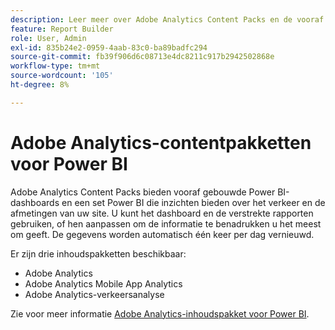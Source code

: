 ```yaml
---
description: Leer meer over Adobe Analytics Content Packs en de vooraf gebouwde Power BI dashboards en rapporten.
feature: Report Builder
role: User, Admin
exl-id: 835b24e2-0959-4aab-83c0-ba89badfc294
source-git-commit: fb39f906d6c08713e4dc8211c917b2942502868e
workflow-type: tm+mt
source-wordcount: '105'
ht-degree: 8%

---
```


# Adobe Analytics-contentpakketten voor Power BI

Adobe Analytics Content Packs bieden vooraf gebouwde Power BI-dashboards en een set Power BI die inzichten bieden over het verkeer en de afmetingen van uw site. U kunt het dashboard en de verstrekte rapporten gebruiken, of hen aanpassen om de informatie te benadrukken u het meest om geeft. De gegevens worden automatisch één keer per dag vernieuwd.

Er zijn drie inhoudspakketten beschikbaar:

* Adobe Analytics
* Adobe Analytics Mobile App Analytics
* Adobe Analytics-verkeersanalyse

Zie voor meer informatie [Adobe Analytics-inhoudspakket voor Power BI](https://powerbi.microsoft.com/en-us/documentation/powerbi-content-pack-adobe-analytics/).
